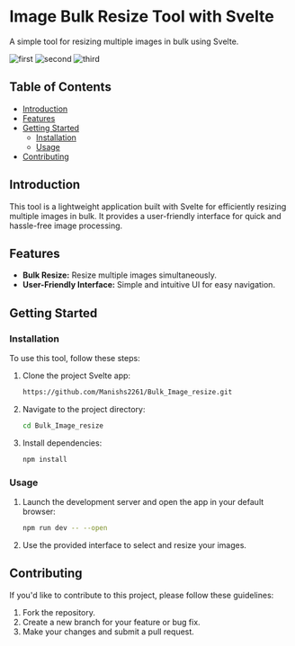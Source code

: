  
# Image Bulk Resize Tool with Svelte

A simple tool for resizing multiple images in bulk using Svelte.


![first](https://github.com/Manishs2261/Bulk_Image_resize/assets/122163664/480c280c-252b-45bc-b491-d6d668715fa8)
![second](https://github.com/Manishs2261/Bulk_Image_resize/assets/122163664/b0c624ee-e98d-4109-9854-c03a9c199b3d)
![third](https://github.com/Manishs2261/Bulk_Image_resize/assets/122163664/4de2da43-5628-4c5f-b0de-5a425bdfca4b)

 
 
## Table of Contents

- [Introduction](#introduction)
- [Features](#features)
- [Getting Started](#getting-started)
  - [Installation](#installation)
  - [Usage](#usage)
- [Contributing](#contributing)



## Introduction

This tool is a lightweight application built with Svelte for efficiently resizing multiple images in bulk. It provides a user-friendly interface for quick and hassle-free image processing.

## Features

- **Bulk Resize:** Resize multiple images simultaneously.
- **User-Friendly Interface:** Simple and intuitive UI for easy navigation.

## Getting Started

### Installation

To use this tool, follow these steps:

1. Clone the project Svelte app:

    ```bash
    https://github.com/Manishs2261/Bulk_Image_resize.git
    ```

2. Navigate to the project directory:

    ```bash
    cd Bulk_Image_resize
    ```

3. Install dependencies:

    ```bash
    npm install
    ```

### Usage

1. Launch the development server and open the app in your default browser:

    ```bash
    npm run dev -- --open
    ```

2. Use the provided interface to select and resize your images.

 

## Contributing

If you'd like to contribute to this project, please follow these guidelines:

1. Fork the repository.
2. Create a new branch for your feature or bug fix.
3. Make your changes and submit a pull request.

